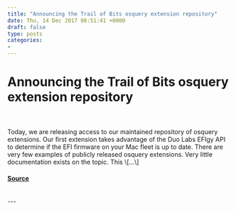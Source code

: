 ```yaml
---
title: "Announcing the Trail of Bits osquery extension repository"
date: Thu, 14 Dec 2017 08:51:41 +0000
draft: false
type: posts
categories: 
- 
---
```

# Announcing the Trail of Bits osquery extension repository

<br/>

<br/>
Today, we are releasing access to our maintained repository of osquery extensions. Our first extension takes advantage of the Duo Labs EFIgy API to determine if the EFI firmware on your Mac fleet is up to date. There are very few examples of publicly released osquery extensions. Very little documentation exists on the topic. This \[…\]

#### [Source](https://blog.trailofbits.com/2017/12/14/announcing-the-trail-of-bits-osquery-extension-repository/)

<br/>
---
